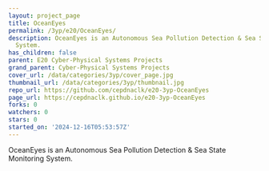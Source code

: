 ```yaml
---
layout: project_page
title: OceanEyes
permalink: /3yp/e20/OceanEyes/
description: OceanEyes is an Autonomous Sea Pollution Detection & Sea State Monitoring
  System.
has_children: false
parent: E20 Cyber-Physical Systems Projects
grand_parent: Cyber-Physical Systems Projects
cover_url: /data/categories/3yp/cover_page.jpg
thumbnail_url: /data/categories/3yp/thumbnail.jpg
repo_url: https://github.com/cepdnaclk/e20-3yp-OceanEyes
page_url: https://cepdnaclk.github.io/e20-3yp-OceanEyes
forks: 0
watchers: 0
stars: 0
started_on: '2024-12-16T05:53:57Z'
---
```


OceanEyes is an Autonomous Sea Pollution Detection & Sea State Monitoring System.